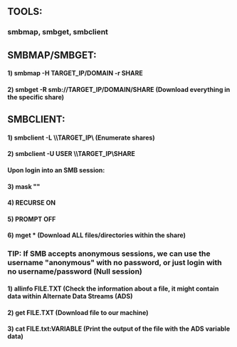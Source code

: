 ## TOOLS:

### smbmap, smbget, smbclient

## SMBMAP/SMBGET:

#### 1) smbmap -H TARGET_IP/DOMAIN -r SHARE

#### 2) smbget -R smb://TARGET_IP/DOMAIN/SHARE (Download everything in the specific share)

## SMBCLIENT:

#### 1) smbclient -L \\\\TARGET_IP\\ (Enumerate shares)

#### 2) smbclient -U USER \\\\TARGET_IP\\SHARE 

#### Upon login into an SMB session:

#### 3) mask ""

#### 4) RECURSE ON

#### 5) PROMPT OFF

#### 6) mget * (Download ALL files/directories within the share)

### TIP: If SMB accepts anonymous sessions, we can use the username "anonymous" with no password, or just login with no username/password (Null session)

#### 1) allinfo FILE.TXT (Check the information about a file, it might contain data within Alternate Data Streams (ADS)

#### 2) get FILE.TXT (Download file to our machine)

#### 3) cat FILE.txt:VARIABLE (Print the output of the file with the ADS variable data)
